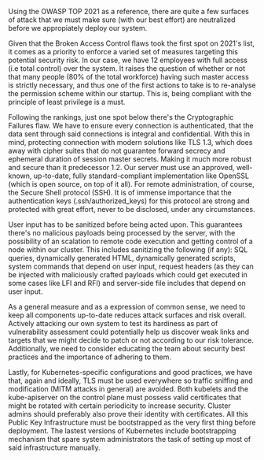 Using the OWASP TOP 2021 as a reference, there are quite a few surfaces of attack that we must make sure (with our best effort) are neutralized before we appropiately deploy our system.

Given that the Broken Access Control flaws took the first spot on 2021's list, it comes as a priority to enforce a varied set of measures targeting this potential security risk. In our case, we have 12 employees with full access (i.e total control) over the system. It raises the question of whether or not that many people (80% of the total workforce) having such master access is strictly necessary, and thus one of the first actions to take is to re-analyse the permission scheme within our startup. This is, being compliant with the principle of least privilege is a must.

Following the rankings, just one spot below there's the Cryptographic Failures flaw. We have to ensure every connection is authenticated, that the data sent through said connections is integral and confidential. With this in mind, protecting connection with modern solutions like TLS 1.3, which does away with cipher suites that do not guarantee forward secrecy and ephemeral duration of session master secrets. Making it much more robust and secure than it predecessor 1.2. Our server must use an approved, well-known, up-to-date, fully standard-compliant implementation like OpenSSL (which is open source, on top of it all). For remote administration, of course, the Secure Shell protocol (SSH). It is of immense importance that the authentication keys (.ssh/authorized_keys) for this protocol are strong and protected with great effort, never to be disclosed, under any circumstances.

User input has to be sanitized before being acted upon. This guarantees there's no malicious payloads being processed by the server, with the possibility of an scalation to remote code execution and getting control of a node within our cluster. This includes sanitizing the following (if any): SQL queries, dynamically generated HTML, dynamically generated scripts, system commands that depend on user input, request headers (as they can be injected with maliciously crafted payloads which could get executed in some cases like LFI and RFI) and server-side file includes that depend on user input.

As a general measure and as a expression of common sense, we need to keep all components up-to-date reduces attack surfaces and risk overall. Actively attacking our own system to test its hardiness as part of vulnerability assessment could potentially help us discover weak links and targets that we might decide to patch or not according to our risk tolerance. Additionally, we need to consider educating the team about security best practices and the importance of adhering to them.

Lastly, for Kubernetes-specific configurations and good practices, we have that, again and ideally, TLS must be used everywhere so traffic sniffing and modification (MITM attacks in general) are avoided. Both kubelets and the kube-apiserver on the control plane must possess valid certificates that might be rotated with certain periodicity to increase security. Cluster admins should preferably also prove their identity with certificates. All this Public Key Infrastructure must be bootstrapped as the very first thing before deployment. The lastest versions of Kubernetes include bootstrapping mechanism that spare system administrators the task of setting up most of said infrastructure manually.

